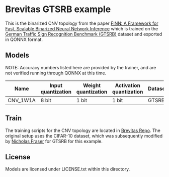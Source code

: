 # Brevitas GTSRB example

This is the binarized CNV topology from the paper [FINN: A Framework for Fast, Scalable Binarized Neural Network Inference](https://arxiv.org/abs/1612.07119) which is trained
on the [German Traffic Sign Recognition Benchmark (GTSRB)](https://benchmark.ini.rub.de/gtsrb_news.html) dataset and exported in QONNX format.

## Models

NOTE: Accuracy numbers listed here are provided by the trainer, and are not verified running through QONNX at this time. 

| Name     | Input quantization           | Weight quantization | Activation quantization | Dataset       | Top1 accuracy |
|----------|------------------------------|---------------------|-------------------------|---------------|---------------|
| CNV_1W1A | 8 bit                        | 1 bit               | 1 bit                   |  GTSRB      |    96.93%     |


## Train

The training scripts for the CNV topology are located in [Brevitas Repo](https://github.com/Xilinx/brevitas/tree/master/src/brevitas_examples/bnn_pynq).
The original setup uses the CIFAR-10 dataset, which was subsequently modified by [Nicholas Fraser](https://github.com/nickfraser) for GTSRB for this example.

## License

Models are licensed under LICENSE.txt within this directory.